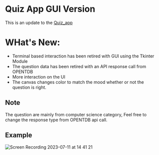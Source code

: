 # Quiz App GUI Version

This is an update to the [Quiz_app](https://github.com/requiredcrx/Quiz_game)

# WHat's New:
- Terminal based interaction has been retired with GUI using the Tkinter Module
- The question data has been retired with an API response call from OPENTDB
- More interaction on the UI
- The canvas changes color to match the mood whether or not the question is right.

## Note
The question are mainly from computer science category, Feel free to change the response type from OPENTDB api call.

## Example
![Screen Recording 2023-07-11 at 14 41 21](https://github.com/requiredcrx/quizzler_app_GUI_version/assets/91392775/ed283c54-64c9-4241-a9d0-5d0de58e53fa)
